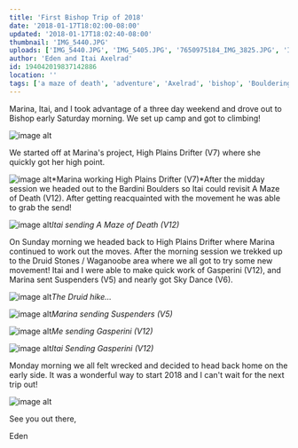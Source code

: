 ```yaml
---
title: 'First Bishop Trip of 2018'
date: '2018-01-17T18:02:00-08:00'
updated: '2018-01-17T18:02:40-08:00'
thumbnail: 'IMG_5440.JPG'
uploads: ['IMG_5440.JPG', 'IMG_5405.JPG', '7650975184_IMG_3825.JPG', 'IMG_3851.JPG', 'IMG_3864.JPG', '7650975184_IMG_4073.JPG', 'IMG_5482.JPG', '7650975184_IMG_4106.JPG']
author: 'Eden and Itai Axelrad'
id: 194042019837142886
location: ''
tags: ['a maze of death', 'adventure', 'Axelrad', 'bishop', 'Bouldering', 'buttermilks', 'California', 'Climbing', 'Druid Stones', 'Eden', 'Five Ten', 'gasperini', 'Itai', 'outdoors', 'v12']
---
```


Marina, Itai, and I took advantage of a three day weekend and drove out to Bishop early Saturday morning. We set up camp and got to climbing!

![image alt](uploads/IMG_5440.JPG)

We started off at Marina's project, High Plains Drifter (V7) where she quickly got her high point.

![image alt](uploads/IMG_5405.JPG)*Marina working High Plains Drifter (V7)*After the midday session we headed out to the Bardini Boulders so Itai could revisit A Maze of Death (V12). After getting reacquainted with the movement he was able to grab the send!

![image alt](uploads/7650975184_IMG_3825.JPG)*Itai sending A Maze of Death (V12)*

On Sunday morning we headed back to High Plains Drifter where Marina continued to work out the moves. After the morning session we trekked up to the Druid Stones / Waganoobe area where we all got to try some new movement! Itai and I were able to make quick work of Gasperini (V12), and Marina sent Suspenders (V5) and nearly got Sky Dance (V6).

![image alt](uploads/IMG_3851.JPG)*The Druid hike...*

![image alt](uploads/IMG_3864.JPG)*Marina sending Suspenders (V5)*

![image alt](uploads/7650975184_IMG_4073.JPG)*Me sending Gasperini (V12)*

![image alt](uploads/IMG_5482.JPG)*Itai Sending Gasperini (V12)*

Monday morning we all felt wrecked and decided to head back home on the early side. It was a wonderful way to start 2018 and I can't wait for the next trip out!

![image alt](uploads/7650975184_IMG_4106.JPG)

See you out there,

Eden
